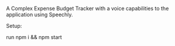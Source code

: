 A Complex Expense Budget Tracker with a voice capabilities to the application using Speechly.

Setup:

run npm i && npm start
